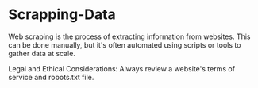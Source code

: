 # Scrapping-Data
Web scraping is the process of extracting information from websites. This can be done manually, but it's often automated using scripts or tools to gather data at scale.

Legal and Ethical Considerations:
Always review a website's terms of service and robots.txt file.
